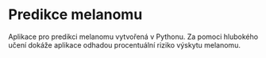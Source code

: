 # Predikce melanomu

Aplikace pro predikci melanomu vytvořená v Pythonu. Za pomoci hlubokého učení dokáže aplikace odhadou procentuální riziko výskytu melanomu.
